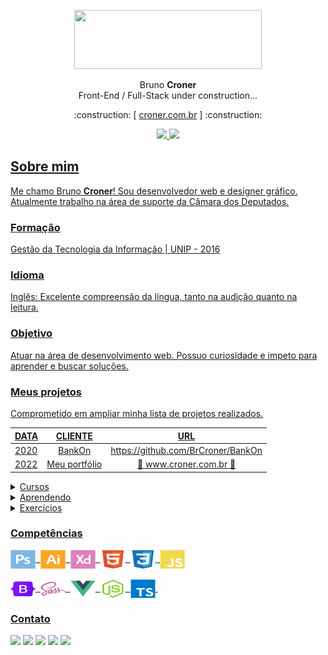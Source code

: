 <p align="center"><img display="block" width="300" height="94,1" src="https://user-images.githubusercontent.com/15062920/168189887-423fac1e-9855-4562-a370-f2a5a2b4abad.svg" pointer-events="none"></p>

<p align="center">Bruno <b>Croner</b> <br>
Front-End / Full-Stack under construction...</p>
<p align="center">  :construction:  [ <a href="www.croner.com.br" target="_blank">croner.com.br</a> ]  :construction: </p>

<div align="center">
  <a href="https://github.com/BrCroner">
 <img height="155em" src="https://github-readme-stats.vercel.app/api?username=brcroner&show_icons=true&theme=midnight-purple&include_all_commits=true&count_private=true"/>
  <img height="155em" src="https://github-readme-stats.vercel.app/api/top-langs/?username=brcroner&layout=compact&langs_count=7&theme=midnight-purple"/>
</div>

## Sobre mim
Me chamo Bruno **Croner**! Sou desenvolvedor web e designer gráfico. Atualmente trabalho na área de suporte da Câmara dos Deputados.

### Formação
Gestão da Tecnologia da Informação | UNIP - 2016
 
### Idioma 
Inglês: Excelente compreensão da língua, tanto na audição quanto na leitura.

### Objetivo
Atuar na área de desenvolvimento web. Possuo curiosidade e impeto para aprender e buscar soluções.

### Meus projetos
Comprometido em ampliar minha lista de projetos realizados.

| DATA        | CLIENTE         | URL                                              |
| :---        |    :----:       |    :----:                                        |
| 2020        | BankOn          | https://github.com/BrCroner/BankOn               |
| 2022        | Meu portfólio   | :construction: www.croner.com.br  :construction: |

  
<details>
<summary> Cursos </summary>
   
| CONCLUÍDOS                                                 | URL                                                                                 | CARGA HORÁRIA |
| :---                                                       |    :----:                                                                           |    :----:     |
| Vue - The Complete Guide (incl. Router & Composition API)  | https://www.udemy.com/course/vuejs-2-the-complete-guide/                            | 32 horas      |
| Curso SQL Completo                                         | https://www.softblue.com.br/                                                        | 20 horas      |
| Curso Análise Orientada a Objetos                          | https://www.softblue.com.br/                                                        | 20 horas      |
| Curso Lógica de Programação                                | https://www.softblue.com.br/                                                        | 20 horas      |
| Advanced CSS and Sass: Flexbox, Grid, Animations and More! | https://www.udemy.com/course/advanced-css-and-sass/                                 | 28 horas      |
| The Modern JavaScript Bootcamp                             | https://www.udemy.com/course/modern-javascript                                      | 29,5 horas    |
| Beginner JavaScript                                        | https://beginnerjavascript.com/                                                     | 15 horas      |
| JavaScript30                                               | https://javascript30.com/                                                           | 15 horas      |
| Git a Web Developer Job: Mastering the Modern Workflow     | https://www.udemy.com/course/git-a-web-developer-job-mastering-the-modern-workflow/ | 16 horas      |
| HTML, CSS, Sass, UX/UI, Illustrator, SEO Tools, Logo       | https://teamtreehouse.com/brcroner                                                  | 40 horas      |
  
</details>

<details>
  <summary>Aprendendo</summary>
  <p>Estou trabalhando para ampliar minha lista de projetos realizados.</p>

| CURSANDO                                                           | URL                                                                   | CARGA HORÁRIA |
| :---                                                               |    :----:                                                             |    :----:     |
| NodeJS - The Complete Guide (MVC, REST APIs, GraphQL, Deno)        | https://www.udemy.com/course/nodejs-the-complete-guide/               | 40 horas      |  
| Understanding TypeScript - 2021 Edition - Maximilian Schwarzmüller | https://www.udemy.com/course/understanding-typescript                 | 15 horas      |
  
</details>

<details>
  <summary>Exercícios</summary>
  <p>
          Realizo atividades de forma regular para ajudar a fixar a matéria.
  </p>

| FRAMEWORK   | PACOTES                          | DESCRIÇÃO             | URL                                                 |
| :---        | :----:                           | :----:                | :----:                                              |
| VUE.js      | axios, vue-router e json-server  | Lista de Tarefas      | https://github.com/BrCroner/vue-rotas               |
| VUE.js      | vue-router                       | Jogo Monster Slayer   | https://github.com/BrCroner/monster-slayer          |

</details>

### Competências
<div style="display: inline_block">
 <img align="center" alt="Adobe Photoshop" height="30" width="40" src="https://raw.githubusercontent.com/devicons/devicon/master/icons/photoshop/photoshop-plain.svg">&nbsp
 <img align="center" alt="Adobe Illustrator" height="30" width="40" src="https://raw.githubusercontent.com/devicons/devicon/master/icons/illustrator/illustrator-plain.svg">&nbsp
 <img align="center" alt="Adobe Xd" height="30" width="40" src="https://raw.githubusercontent.com/devicons/devicon/master/icons/xd/xd-plain.svg">&nbsp
 <img align="center" alt="HTML5 Icon" height="30" width="40" src="https://raw.githubusercontent.com/devicons/devicon/master/icons/html5/html5-original.svg">&nbsp
 <img align="center" alt="CSS3 Icon" height="30" width="40" src="https://raw.githubusercontent.com/devicons/devicon/master/icons/css3/css3-original.svg">&nbsp
 <img align="center" alt="JavaScript Icon" height="30" width="40" src="https://raw.githubusercontent.com/devicons/devicon/master/icons/javascript/javascript-plain.svg">
  </div><br>
  <div style="display: inline_block">
 <img align="center" alt="Bootstrap Icon" height="30" width="40" src="https://raw.githubusercontent.com/devicons/devicon/master/icons/bootstrap/bootstrap-original.svg">&nbsp
 <img align="center" alt="Sass Icon" height="30" width="40" src="https://raw.githubusercontent.com/devicons/devicon/master/icons/sass/sass-original.svg">&nbsp  
 <img align="center" alt="Vue.js Icon" height="30" width="40" src="https://raw.githubusercontent.com/devicons/devicon/master/icons/vuejs/vuejs-original.svg">&nbsp
 <img align="center" alt="Vue.js Icon" height="30" width="40" src="https://raw.githubusercontent.com/devicons/devicon/master/icons/nodejs/nodejs-plain.svg">&nbsp 
  <img align="center" alt="TypeScript Icon" height="30" width="40" src="https://raw.githubusercontent.com/devicons/devicon/master/icons/typescript/typescript-original.svg">&nbsp
</div>

### Contato

<div>
   <a href="https://www.linkedin.com/in/croner/" target="_blank"><img src="https://img.shields.io/badge/-LinkedIn-%230077B5?style=for-the-badge&logo=linkedin&logoColor=white" target="_blank"></a> 
  <a href="https://twitter.com/BrCroner" target="_blank"><img src="https://img.shields.io/badge/Twitter-1DA1F2?style=for-the-badge&logo=twitter&logoColor=white" target="_blank"></a>
  <a href="https://www.instagram.com/brcroner/" target="_blank"><img src="https://img.shields.io/badge/-Instagram-%23E4405F?style=for-the-badge&logo=instagram&logoColor=white" target="_blank"></a>
  <a href="https://web.whatsapp.com/send?phone=5561981167309&text&app_absent=0" target="_blank"><img src="https://img.shields.io/badge/-Whatsapp-%128C7E?style=for-the-badge&logo=whatsapp&logoColor=white" target="_blank"></a>
  <a href = "mailto:br.croner@gmail.com"><img src="https://img.shields.io/badge/-Gmail-%23333?style=for-the-badge&logo=gmail&logoColor=white" target="_blank"></a>
</div>


